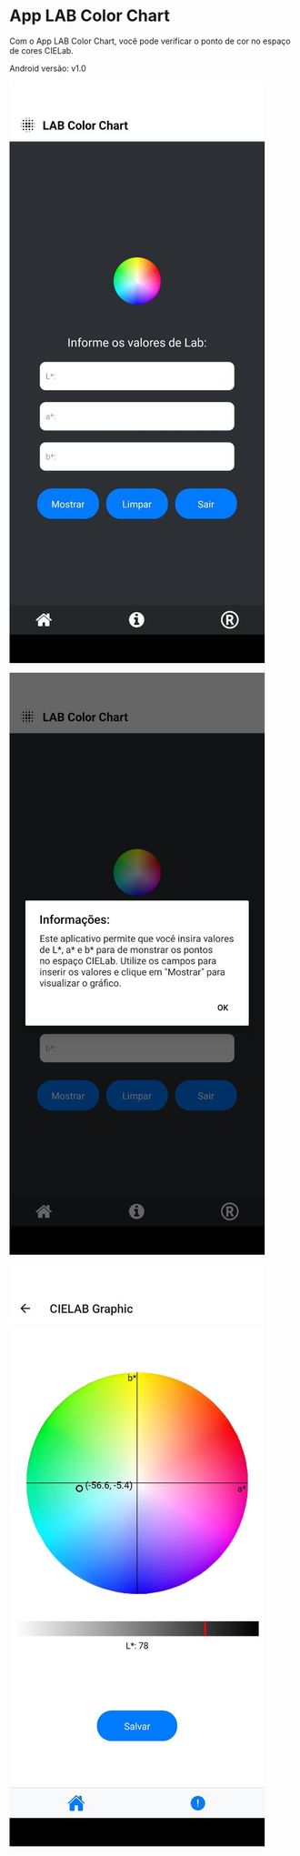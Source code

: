 # App LAB Color Chart

Com o App LAB Color Chart, você pode verificar o ponto de cor no espaço de cores CIELab.

Android versão: v1.0 

![Entrada de Dados](/tela1.jpg)

![Info](/tela2.jpg)

![Gráfico](/tela3.jpg)

